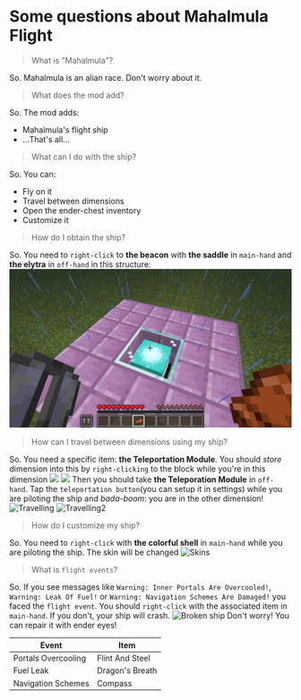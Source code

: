 # Some questions about Mahalmula Flight

>What is "Mahalmula"?

So. Mahalmula is an alian race. Don't worry about it.

>What does the mod add?

So. The mod adds:
* Mahalmula's flight ship
* ...That's all...

>What can I do with the ship?

So. You can:
* Fly on it
* Travel between dimensions
* Open the ender-chest inventory
* Customize it

>How do I obtain the ship?

So. You need to `right-click` to **the beacon** with **the saddle** in `main-hand` and **the elytra** in `off-hand` in this structure: 
![Structure](MFII/imgs/2023-01-29_18.58.17.png)

>How can I travel between dimensions using my ship?

So. You need a specific item: **the Teleportation Module**. You should *store* dimension into this by `right-clicking` to the block while you're in this dimension
![](MFII/imgs/172/2023-01-30_00.png) ![](MFII/imgs/2023-01-30_00.png)
Then you should take **the Teleporation Module** in `off-hand`. Tap the `teleportation button`(you can setup it in settings) while you are piloting the ship and *bada-boom*: you are in the other dimension! 
![Travelling](MFII/imgs/172/2023-01-29_19.png) ![Travelling2](imgs/2023-01-29_19.png)

>How do I customize my ship?

So. You need to `right-click` with **the colorful shell** in `main-hand` while you are piloting the ship. The skin will be changed
![Skins](MFII/imgs/2023-01-29_19.png)

>What is `flight events`?

So. If you see messages like `Warning: Inner Portals Are Overcooled!`, `Warning: Leak Of Fuel!` or `Warning: Navigation Schemes Are Damaged!` you faced the `flight event`. You should `right-click` with the associated item in `main-hand`. If you don't, your ship will crash.
![Broken ship](MFII/imgs/2023-01-29_19.png)
Don't worry! You can repair it with ender eyes!

|        Event         |        Item      |
| -------------------- | ---------------- |
| Portals Overcooling  | Flint And Steel  |
|      Fuel Leak       | Dragon's Breath  |
|  Navigation Schemes  |     Compass      |

